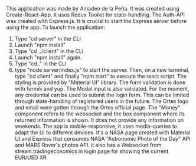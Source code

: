 This application was made by Amadeo de la Peña. It was created using Create-React-App. It uses Redux Toolkit for state-handling. The Auth-API was created with Express.js. It is crucial to start the Express server before using the app. To launch the application:
1) Type "cd server" in the CLI
2) Launch "npm install"
3) Type "cd ../client" in the CLI
4) Launch "npm install" again.
5) Type "cd.." in the CLI
6) type "node server/index.js" to start the server. Then, on a new terminal, type "cd client" and finally "npm start" to execute the react script. 
The styling is provided by "Material UI" library. The form validation is done with formik and yup. The Modal input is also validated. For the moment, any credential can be used to submit the login form. This can be limited through state-handling of registered users in the future. The Ortex logo and email were gotten through the Ortex official page. The "Money" component refers to the websocket and the box component where its returned information is shown. It does not provide any information on weekends. The app is mobile-responsive, it uses media-queries to adapt the UI to different devices. 
It's a NASA page created with Material UI and Express that consumes NASA "Astronomic Photo of the Day" API and MARS Rover's photos API. it also has a Websocket from stream.tradingeconomics in login page for showing the current EUR/USD XR.

